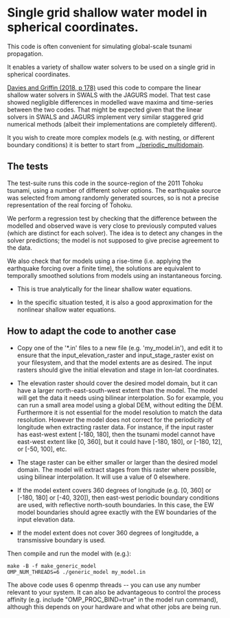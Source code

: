 # Single grid shallow water model in spherical coordinates.

This code is often convenient for simulating global-scale tsunami propagation.

It enables a variety of shallow water solvers to be used on a single grid in
spherical coordinates. 

[Davies and Griffin (2018, p 178)](https://dx.doi.org/10.11636/Record.2018.041)
used this code to compare the linear shallow water solvers in SWALS with the
JAGURS model. That test case showed negligible differences in modelled wave
maxima and time-series between the two codes. That might be expected given
that the linear solvers in SWALS and JAGURS implement very similar staggered
grid numerical methods (albeit their implementations are completely different).

It you wish to create more complex models (e.g. with nesting, or different
boundary conditions) it is better to start from [../periodic_multidomain](../periodic_multidomain).

## The tests

The test-suite runs this code in the source-region of the 2011 Tohoku tsunami,
using a number of different solver options. The earthquake source was selected
from among randomly generated sources, so is not a precise representation of
the real forcing of Tohoku.

We perform a regression test by checking that the difference between the
modelled and observed wave is very close to previously computed values (which
are distinct for each solver). The idea is to detect any changes in the solver
predictions; the model is not supposed to give precise agreement to the data.

We also check that for models using a rise-time (i.e. applying the earthquake
forcing over a finite time), the solutions are equivalent to temporally
smoothed solutions from models using an instantaneous forcing. 

* This is true analytically for the linear shallow water equations. 

* In the specific situation tested, it is also a good approximation for the nonlinear shallow water equations.

## How to adapt the code to another case

* Copy one of the '\*.in' files to a new file (e.g. 'my_model.in'), and edit it
to ensure that the input_elevation_raster and input_stage_raster exist on your
filesystem, and that the model extents are as desired. The input rasters should
give the initial elevation and stage in lon-lat coordinates. 

* The elevation raster should cover the desired model domain, but it can
have a larger north-east-south-west extent than the model. The
model will get the data it needs using bilinear interpolation. So for example, 
you can run a small area model using a global DEM, without editing the DEM.
Furthermore it is not essential for the model resolution to match the data
resolution.  However the model does not correct for the periodicity of
longitude when extracting raster data. For instance, if the input raster has
east-west extent [-180, 180], then the tsunami model cannot have east-west
extent like [0, 360], but it could have [-180, 180], or [-180, 12], or [-50,
100], etc. 

* The stage raster can be either smaller or larger than the desired model domain. The
model will extract stages from this raster where possible, using bilinear
interpolation. It will use a value of 0 elsewhere. 

* If the model extent covers 360 degrees of longitude (e.g. [0, 360] or [-180, 180] or [-40, 320]), 
then east-west periodic boundary conditions are used, with reflective
north-south boundaries. In this case, the EW model boundaries should agree
exactly with the EW boundaries of the input elevation data. 

* If the model extent does not cover 360 degrees of longitudde, a transmissive
  boundary is used.

Then compile and run the model with (e.g.):

    make -B -f make_generic_model
    OMP_NUM_THREADS=6 ./generic_model my_model.in

The above code uses 6 openmp threads -- you can use any number relevant to your system.
It can also be advantageous to control the process affinity (e.g. include
"OMP_PROC_BIND=true" in the model run command), although this depends on your
hardware and what other jobs are being run.
